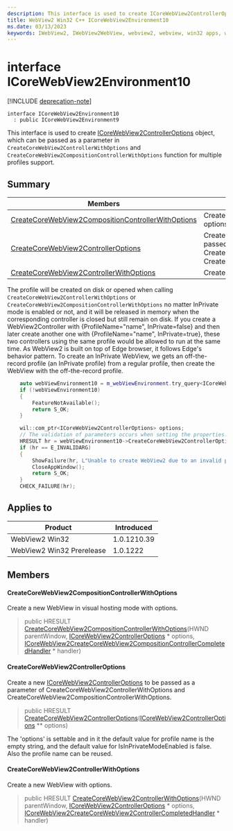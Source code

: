 ```yaml
---
description: This interface is used to create ICoreWebView2ControllerOptions object, which can be passed as a parameter in `CreateCoreWebView2ControllerWithOptions` and `CreateCoreWebView2CompositionControllerWithOptions` function for multiple profiles support.
title: WebView2 Win32 C++ ICoreWebView2Environment10
ms.date: 03/13/2023
keywords: IWebView2, IWebView2WebView, webview2, webview, win32 apps, win32, edge, ICoreWebView2, ICoreWebView2Controller, browser control, edge html, ICoreWebView2Environment10
---
```


# interface ICoreWebView2Environment10

[!INCLUDE [deprecation-note](../includes/deprecation-note.md)]

```
interface ICoreWebView2Environment10
  : public ICoreWebView2Environment9
```

This interface is used to create [ICoreWebView2ControllerOptions](icorewebview2controlleroptions.md) object, which can be passed as a parameter in `CreateCoreWebView2ControllerWithOptions` and `CreateCoreWebView2CompositionControllerWithOptions` function for multiple profiles support.

## Summary

 Members                        | Descriptions
--------------------------------|---------------------------------------------
[CreateCoreWebView2CompositionControllerWithOptions](#createcorewebview2compositioncontrollerwithoptions) | Create a new WebView in visual hosting mode with options.
[CreateCoreWebView2ControllerOptions](#createcorewebview2controlleroptions) | Create a new [ICoreWebView2ControllerOptions](icorewebview2controlleroptions.md) to be passed as a parameter of CreateCoreWebView2ControllerWithOptions and CreateCoreWebView2CompositionControllerWithOptions.
[CreateCoreWebView2ControllerWithOptions](#createcorewebview2controllerwithoptions) | Create a new WebView with options.

The profile will be created on disk or opened when calling `CreateCoreWebView2ControllerWithOptions` or `CreateCoreWebView2CompositionControllerWithOptions` no matter InPrivate mode is enabled or not, and it will be released in memory when the corresponding controller is closed but still remain on disk. If you create a WebView2Controller with {ProfileName="name", InPrivate=false} and then later create another one with {ProfileName="name", InPrivate=true}, these two controllers using the same profile would be allowed to run at the same time. As WebView2 is built on top of Edge browser, it follows Edge's behavior pattern. To create an InPrivate WebView, we gets an off-the-record profile (an InPrivate profile) from a regular profile, then create the WebView with the off-the-record profile.

```cpp
    auto webViewEnvironment10 = m_webViewEnvironment.try_query<ICoreWebView2Environment10>();
    if (!webViewEnvironment10)
    {
        FeatureNotAvailable();
        return S_OK;
    }

    wil::com_ptr<ICoreWebView2ControllerOptions> options;
    // The validation of parameters occurs when setting the properties.
    HRESULT hr = webViewEnvironment10->CreateCoreWebView2ControllerOptions(&options);
    if (hr == E_INVALIDARG)
    {
        ShowFailure(hr, L"Unable to create WebView2 due to an invalid profile name.");
        CloseAppWindow();
        return S_OK;
    }
    CHECK_FAILURE(hr);
```

## Applies to

Product                         | Introduced
--------------------------------|---------------------------------------------
WebView2 Win32            |    1.0.1210.39
WebView2 Win32 Prerelease |    1.0.1222

## Members

#### CreateCoreWebView2CompositionControllerWithOptions

Create a new WebView in visual hosting mode with options.

> public HRESULT [CreateCoreWebView2CompositionControllerWithOptions](#createcorewebview2compositioncontrollerwithoptions)(HWND parentWindow, [ICoreWebView2ControllerOptions](icorewebview2controlleroptions.md) * options, [ICoreWebView2CreateCoreWebView2CompositionControllerCompletedHandler](icorewebview2createcorewebview2compositioncontrollercompletedhandler.md) * handler)

#### CreateCoreWebView2ControllerOptions

Create a new [ICoreWebView2ControllerOptions](icorewebview2controlleroptions.md) to be passed as a parameter of CreateCoreWebView2ControllerWithOptions and CreateCoreWebView2CompositionControllerWithOptions.

> public HRESULT [CreateCoreWebView2ControllerOptions](#createcorewebview2controlleroptions)([ICoreWebView2ControllerOptions](icorewebview2controlleroptions.md) ** options)

The 'options' is settable and in it the default value for profile name is the empty string, and the default value for IsInPrivateModeEnabled is false. Also the profile name can be reused.

#### CreateCoreWebView2ControllerWithOptions

Create a new WebView with options.

> public HRESULT [CreateCoreWebView2ControllerWithOptions](#createcorewebview2controllerwithoptions)(HWND parentWindow, [ICoreWebView2ControllerOptions](icorewebview2controlleroptions.md) * options, [ICoreWebView2CreateCoreWebView2ControllerCompletedHandler](icorewebview2createcorewebview2controllercompletedhandler.md) * handler)

